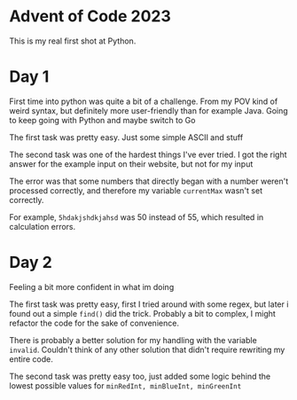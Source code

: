 
# Advent of Code 2023 
This is my real first shot at Python. 

# Day 1
First time into python was quite a bit of a challenge.
From my POV kind of weird syntax, but definitely more user-friendly than for example Java. Going to keep going with Python and maybe switch to Go

The first task was pretty easy. Just some simple ASCII and stuff

The second task was one of the hardest things I've ever tried. I got the right answer for the example input on their website, but not for my input

The error was that some numbers that directly began with a number weren't processed correctly, and therefore my variable ```currentMax``` wasn't set correctly. 

For example, ```5hdakjshdkjahsd``` was 50 instead of 55, which resulted in calculation errors.

# Day 2
Feeling a bit more confident in what im doing

The first task was pretty easy, first I tried around with some regex, but later i found out a simple ```find()``` did the trick. Probably a bit to complex, I might refactor the code for the sake of convenience. 

There is probably a better solution for my handling with the variable ```invalid```. Couldn't think of any other solution that didn't require rewriting my entire code.

The second task was pretty easy too, just added some logic behind the lowest possible values for ```minRedInt, minBlueInt, minGreenInt```